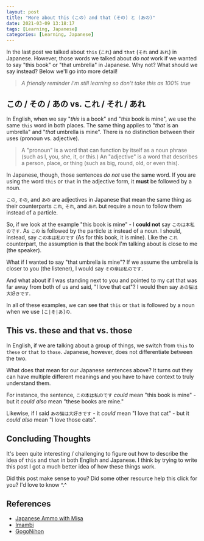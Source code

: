 ```yaml
---
layout: post
title: "More about this (この) and that (その) と (あの)"
date: 2021-03-09 13:18:17
tags: [Learning, Japanese]
categories: [Learning, Japanese]
---
```


In the last post we talked about
`this` (`これ`) and `that` (`それ` and `あれ`) in Japanese. However, those words we talked about _do
not_ work if we wanted to say "this book" or "that umbrella" in Japanese. Why not? What should we
say instead? Below we'll go into more detail!

> _A friendly reminder I'm still learning so don't take this as 100% true_

## この / その / あの vs. これ / それ / あれ

In English, when we say "_this_ is a book" and "_this_ book is mine", we use the same `this` word in
both places. The same thing applies to "_that_ is an umbrella" and "_that_ umbrella is mine". There
is no distinction between their uses (pronoun vs. adjective).

> A "pronoun" is a word that can function by itself as a noun phrase (such as I, you, she, it, or this.) An "adjective" is a word that describes a person, place, or thing (such as big, round, old, or even this).

In Japanese, though, those sentences _do not_ use the same word. If you are using the word `this`
or `that` in the adjective form, it **must** be followed by a noun.

`この`, `その`, and `あの` are adjectives in Japanese that mean the same thing as their counterparts
`これ`, `それ`, and `あれ` but require a noun to follow them instead of a particle.

So, if we look at the example "this book is mine" - I **could not** say `このは本私のです`. As `この`
is followed by the particle `は` instead of a noun. I should, instead, say `この本は私のです` (As
for this book, it is mine). Like the `これ` counterpart, the assumption is that the book I'm talking
about is close to me (the speaker).

What if I wanted to say "that umbrella is mine"? If we assume the umbrella is closer to you (the
listener), I would say `その傘は私のです`.

And what about if I was standing next to you and pointed to my cat that was far away from both of
us and said, "I love that cat"? I would then say `あの猫は大好きです`.

In all of these examples, we can see that `this` or `that` is followed by a noun when we use
`[こ|そ|あ]の`.

## This vs. these and that vs. those

In English, if we are talking about a group of things, we switch from `this` to `these` or `that` to
`those`. Japanese, however, does not differentiate between the two.

What does that mean for our Japanese sentences above? It turns out they can have multiple different
meanings and you have to have context to truly understand them.

For instance, the sentence, `この本は私のです` _could_ mean "this book is mine" - but it _could also_
mean "these books are mine."

Likewise, if I said `あの猫は大好きです` - it _could_ mean "I love that cat" - but it _could also_
mean "I love those cats".

## Concluding Thoughts

It's been quite interesting / challenging to figure out how to describe the idea of `this` and
`that` in both English and Japanese. I think by trying to write this post I got a much better idea
of how these things work.

Did this post make sense to you? Did some other resource help this click for you? I'd love to know
^.^

## References

- [Japanese Ammo with Misa](https://youtu.be/9ScV9fK9lIQ)
- [Imambi](https://www.imabi.net/kosoadoi.htm)
- [GogoNihon](https://gogonihon.com/en/blog/kore-sore-and-are/)
